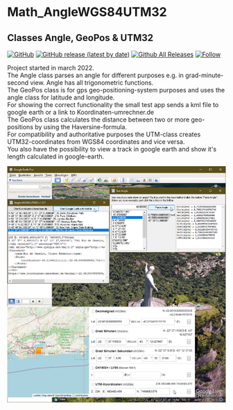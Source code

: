 # Math_AngleWGS84UTM32
## Classes Angle, GeoPos & UTM32

[![GitHub](https://img.shields.io/github/license/OlimilO1402/Math_AngleWGS84UTM32?style=plastic)](https://github.com/OlimilO1402/Math_AngleWGS84UTM32/blob/master/LICENSE) 
[![GitHub release (latest by date)](https://img.shields.io/github/v/release/OlimilO1402/Math_AngleWGS84UTM32?style=plastic)](https://github.com/OlimilO1402/Math_AngleWGS84UTM32/releases/latest)
[![Github All Releases](https://img.shields.io/github/downloads/OlimilO1402/Math_AngleWGS84UTM32/total.svg)](https://github.com/OlimilO1402/Math_AngleWGS84UTM32/releases/download/v1.0.25/AngleWGS84UTM32_v1.0.25.zip)
[![Follow](https://img.shields.io/github/followers/OlimilO1402.svg?style=social&label=Follow&maxAge=2592000)](https://github.com/OlimilO1402/Math_AngleWGS84UTM32/watchers)

Project started in march 2022.  
The Angle class parses an angle for different purposes e.g. in grad-minute-second view. Angle has all trigonometric functions.  
The GeoPos class is for gps geo-positioning-system purposes and uses the angle class for latitude and longitude.  
For showing the correct functionality the small test app sends a kml file to google earth or a link to Koordinaten-umrechner.de  
The GeoPos class calculates the distance between two or more geo-positions by using the Haversine-formula.   
For compatibility and authoritative purposes the UTM-class creates UTM32-coordinates from WGS84 coordinates and vice versa.   
You also have the possibility to view a track in google earth and show it's length calculated in google-earth.  
   
![AngleWGS84UTM32 Image](Resources/AngleWGS84UTM32.png "AngleWGS84UTM32 Image")
